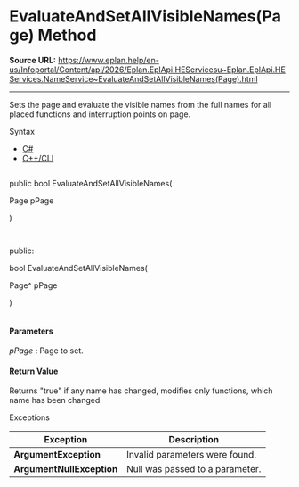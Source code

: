 # EvaluateAndSetAllVisibleNames(Page) Method

**Source URL:** https://www.eplan.help/en-us/Infoportal/Content/api/2026/Eplan.EplApi.HEServicesu~Eplan.EplApi.HEServices.NameService~EvaluateAndSetAllVisibleNames(Page).html

---

Sets the page and evaluate the visible names from the full names for all placed functions and interruption points on page.

Syntax

- [C#](#i-syntax-CS)
- [C++/CLI](#i-syntax-CPP2005)

```
```
public bool EvaluateAndSetAllVisibleNames( 

   Page pPage

)
```
```

```
```
public:

bool EvaluateAndSetAllVisibleNames( 

   Page^ pPage

)
```
```

#### Parameters

*pPage*
:   Page to set.

#### Return Value

Returns "true" if any name has changed, modifies only functions, which name has been changed

Exceptions

| Exception | Description |
| --- | --- |
| **ArgumentException** | Invalid parameters were found. |
| **ArgumentNullException** | Null was passed to a parameter. |

